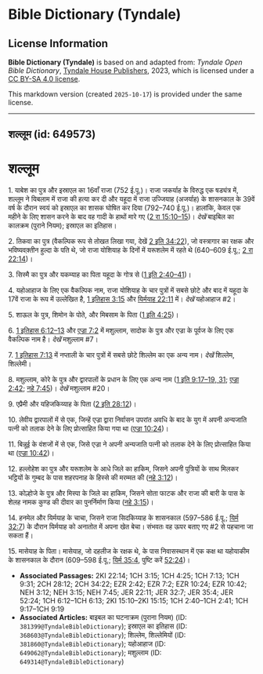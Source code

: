 # Bible Dictionary (Tyndale)

## License Information

**Bible Dictionary (Tyndale)** is based on and adapted from: _Tyndale Open Bible Dictionary_, [Tyndale House Publishers](https://tyndaleopenresources.com/), 2023, which is licensed under a [CC BY-SA 4.0 license](https://creativecommons.org/licenses/by-sa/4.0/legalcode.en).

This markdown version (created `2025-10-17`) is provided under the same license.



--------------------------------

## शल्लूम (id: 649573)

शल्लूम
======

1\. याबेश का पुत्र और इस्राएल का 16वाँ राजा (752 ई.पू.)। राजा जकर्याह के विरुद्ध एक षड्यंत्र में, शल्लूम ने यिबलाम में राजा की हत्या कर दी और यहूदा में राजा उज्जियाह (अजर्याह) के शासनकाल के 39वें वर्ष के दौरान स्वयं को इस्राएल का शासक घोषित कर दिया (792–740 ई.पू.)। हालांकि, केवल एक महीने के लिए शासन करने के बाद वह गादी के हाथों मारे गए ([2 रा 15:10–15](https://ref.ly/2Kgs15:10-2Kgs15:15))। *देखें* बाइबिल का कालक्रम (पुराने नियम); इस्राएल का इतिहास। 

2\. तिकवा का पुत्र (वैकल्पिक रूप से तोखत लिखा गया, देखें [2 इति 34:22](https://ref.ly/2Chr34:22)), जो वस्त्रागार का रक्षक और भविष्यवक़्तीन हुल्दा के पति थे, जो राजा योशियाह के दिनों में यरूशलेम में रहते थे (640–609 ई.पू.; [2 रा 22:14](https://ref.ly/2Kgs22:14))।

3\. सिस्मै का पुत्र और यकम्याह का पिता यहूदा के गोत्र से ([1 इति 2:40–41](https://ref.ly/1Chr2:40-1Chr2:41))।

4\. यहोआहाज के लिए एक वैकल्पिक नाम, राजा योशियाह के चार पुत्रों में सबसे छोटे और बाद में यहूदा के 17वें राजा के रूप में उल्लेखित है, [1 इतिहास 3:15](https://ref.ly/1Chr3:15) और [यिर्मयाह 22:11](https://ref.ly/Jer22:11) में। *देखें*  यहोआहाज \#2।

5\. शाऊल के पुत्र, शिमोन के पोते, और मिबसाम के पिता ([1 इति 4:25](https://ref.ly/1Chr4:25))।

6\. [1 इतिहास 6:12–13](https://ref.ly/1Chr6:12-1Chr6:13) और [एज्रा 7:2](https://ref.ly/Ezra7:2) में मशुल्लाम, सादोक के पुत्र और एज्रा के पूर्वज के लिए एक वैकल्पिक नाम है। *देखें* मशुल्लाम \#7।

7\. [1 इतिहास 7:13](https://ref.ly/1Chr7:13) में नप्ताली के चार पुत्रों में सबसे छोटे शिल्लेम का एक अन्य नाम। *देखें* शिल्लेम, शिल्लेमी।

8\. मशुल्लाम, कोरे के पुत्र और द्वारपालों के प्रधान के लिए एक अन्य नाम ([1 इति 9:17–19, 31](https://ref.ly/1Chr9:17-1Chr9:19,1Chr9:31); [एज्रा 2:42](https://ref.ly/Ezra2:42); [नहे 7:45](https://ref.ly/Neh7:45))। *देखें* मशुल्लाम \#20।

9\. एप्रैमी और यहिजकिय्याह के पिता ([2 इति 28:12](https://ref.ly/2Chr28:12))।

10\. लेवीय द्वारपालों में से एक, जिन्हें एज्रा द्वारा निर्वासन उपरांत अवधि के बाद के युग में अपनी अन्यजाति पत्नी को तलाक देने के लिए प्रोत्साहित किया गया था ([एज्रा 10:24](https://ref.ly/Ezra10:24))।

11\. बिन्नूई के वंशजों में से एक, जिसे एज्रा ने अपनी अन्यजाति पत्नी को तलाक देने के लिए प्रोत्साहित किया था ([एज्रा 10:42](https://ref.ly/Ezra10:42))।

12\. हल्लोहेश का पुत्र और यरूशलेम के आधे जिले का हाकिम, जिसने अपनी पुत्रियों के साथ मिलकर भट्ठियों के गुम्बद के पास शहरपनाह के हिस्से की मरम्मत की ([नहे 3:12](https://ref.ly/Neh3:12))।

13\. कोल्होजे के पुत्र और मिस्पा के जिले का हाकिम, जिसने सोता फाटक और राजा की बारी के पास के शेलह नामक कुण्ड की दीवार का पुनर्निर्माण किया ([नहे 3:15](https://ref.ly/Neh3:15))।

14\. हनमेल और यिर्मयाह के चाचा, जिसने राजा सिदकिय्याह के शासनकाल (597–586 ई.पू.; [यिर्म 32:7](https://ref.ly/Jer32:7)) के दौरान यिर्मयाह को अनातोत में अपना खेत बेचा। संभवतः वह ऊपर बताए गए \#2 से पहचाना जा सकता हैं।

15\. मासेयाह के पिता। मासेयाह, जो दहलीज के रक्षक थे, के पास निवासस्थान में एक कक्ष था यहोयाकीम के शासनकाल के दौरान (609–598 ई.पू.; [यिर्म 35:4](https://ref.ly/Jer35:4), पुष्टि करें [52:24](https://ref.ly/Jer52:24))।

* **Associated Passages:** 2KI 22:14; 1CH 3:15; 1CH 4:25; 1CH 7:13; 1CH 9:31; 2CH 28:12; 2CH 34:22; EZR 2:42; EZR 7:2; EZR 10:24; EZR 10:42; NEH 3:12; NEH 3:15; NEH 7:45; JER 22:11; JER 32:7; JER 35:4; JER 52:24; 1CH 6:12–1CH 6:13; 2KI 15:10–2KI 15:15; 1CH 2:40–1CH 2:41; 1CH 9:17–1CH 9:19
* **Associated Articles:** बाइबल का घटनाक्रम (पुराना नियम) (ID: `381399@TyndaleBibleDictionary`); इस्राएल का इतिहास  (ID: `368603@TyndaleBibleDictionary`); शिल्लेम, शिल्लेमियों (ID: `381860@TyndaleBibleDictionary`); यहोआहाज (ID: `649062@TyndaleBibleDictionary`); मशुल्लाम (ID: `649314@TyndaleBibleDictionary`)

